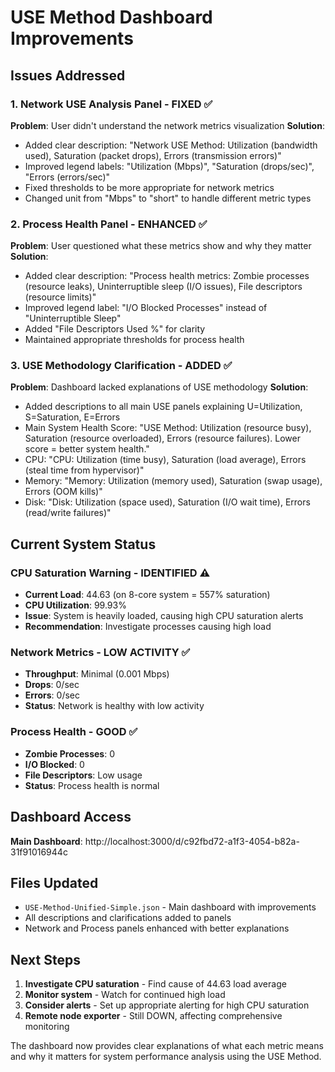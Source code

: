 # USE Method Dashboard Improvements

## Issues Addressed

### 1. Network USE Analysis Panel - FIXED ✅
**Problem**: User didn't understand the network metrics visualization
**Solution**: 
- Added clear description: "Network USE Method: Utilization (bandwidth used), Saturation (packet drops), Errors (transmission errors)"
- Improved legend labels: "Utilization (Mbps)", "Saturation (drops/sec)", "Errors (errors/sec)"
- Fixed thresholds to be more appropriate for network metrics
- Changed unit from "Mbps" to "short" to handle different metric types

### 2. Process Health Panel - ENHANCED ✅
**Problem**: User questioned what these metrics show and why they matter
**Solution**:
- Added clear description: "Process health metrics: Zombie processes (resource leaks), Uninterruptible sleep (I/O issues), File descriptors (resource limits)"
- Improved legend label: "I/O Blocked Processes" instead of "Uninterruptible Sleep"
- Added "File Descriptors Used %" for clarity
- Maintained appropriate thresholds for process health

### 3. USE Methodology Clarification - ADDED ✅
**Problem**: Dashboard lacked explanations of USE methodology
**Solution**:
- Added descriptions to all main USE panels explaining U=Utilization, S=Saturation, E=Errors
- Main System Health Score: "USE Method: Utilization (resource busy), Saturation (resource overloaded), Errors (resource failures). Lower score = better system health."
- CPU: "CPU: Utilization (time busy), Saturation (load average), Errors (steal time from hypervisor)"
- Memory: "Memory: Utilization (memory used), Saturation (swap usage), Errors (OOM kills)"
- Disk: "Disk: Utilization (space used), Saturation (I/O wait time), Errors (read/write failures)"

## Current System Status

### CPU Saturation Warning - IDENTIFIED ⚠️
- **Current Load**: 44.63 (on 8-core system = 557% saturation)
- **CPU Utilization**: 99.93%
- **Issue**: System is heavily loaded, causing high CPU saturation alerts
- **Recommendation**: Investigate processes causing high load

### Network Metrics - LOW ACTIVITY ✅
- **Throughput**: Minimal (0.001 Mbps)
- **Drops**: 0/sec
- **Errors**: 0/sec
- **Status**: Network is healthy with low activity

### Process Health - GOOD ✅
- **Zombie Processes**: 0
- **I/O Blocked**: 0
- **File Descriptors**: Low usage
- **Status**: Process health is normal

## Dashboard Access

**Main Dashboard**: http://localhost:3000/d/c92fbd72-a1f3-4054-b82a-31f91016944c

## Files Updated

- `USE-Method-Unified-Simple.json` - Main dashboard with improvements
- All descriptions and clarifications added to panels
- Network and Process panels enhanced with better explanations

## Next Steps

1. **Investigate CPU saturation** - Find cause of 44.63 load average
2. **Monitor system** - Watch for continued high load
3. **Consider alerts** - Set up appropriate alerting for high CPU saturation
4. **Remote node exporter** - Still DOWN, affecting comprehensive monitoring

The dashboard now provides clear explanations of what each metric means and why it matters for system performance analysis using the USE Method.
